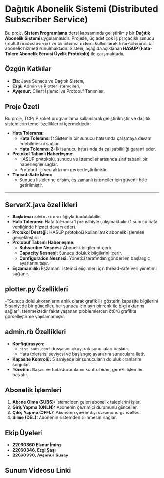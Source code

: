 # Dağıtık Abonelik Sistemi (Distributed Subscriber Service)

Bu proje, **Sistem Programlama** dersi kapsamında geliştirilmiş bir **Dağıtık Abonelik Sistemi** uygulamasıdır. Projede, üç adet çok iş parçacıklı sunucu (multithreaded server) ve bir istemci sistemi kullanılarak hata-toleranslı bir abonelik hizmeti sunulmaktadır. Sistem, aşağıda açıklanan **HASUP (Hata-Tolere Abonelik Servisi Üyelik Protokolü)** ile çalışmaktadır.

## Özgün Katkılar
- **Ela:** Java Sunucu ve Dağıtık Sistem,
- **Ezgi:** Admin ve Plotter İstemcileri,
- **Ayşenur:** Client İşlemci ve Protobuf Tanımları.

## Proje Özeti

Bu proje, TCP/IP soket programlama kullanılarak geliştirilmiştir ve dağıtık sistemlerin temel özelliklerini içermektedir:

- **Hata Toleransı:**
  - **Hata Toleransı 1:** Sistemin bir sunucu hatasında çalışmaya devam edebilmesini sağlar.
  - **Hata Toleransı 2:** İki sunucu hatasında da çalışabilirliği garanti eder.
- **Protokol Tabanlı Haberleşme:**
  - HASUP protokolü, sunucu ve istemciler arasında sınıf tabanlı bir haberleşme sağlar.
  - Protobuf ile veri aktarımı gerçekleştirilmiştir.
- **Thread-Safe İşlem:**
  - Sunucu listelerine erişim, eş zamanlı istemciler için güvenli hale getirilmiştir.

---

## ServerX.java özellikleri
- **Başlatma:** `admin.rb` aracılığıyla başlatılabilir.
- **Hata Toleransı:** Hata toleransı 1 prensibiyle çalışmaktadır (1 sunucu hata verdiğinde hizmet devam eder).
- **Protokol Desteği:** HASUP protokolü kullanılarak abonelik işlemleri gerçekleştirilir.
- **Protobuf Tabanlı Haberleşme:** 
  - **Subscriber Nesnesi:** Abonelik bilgilerini içerir.
  - **Capacity Nesnesi:** Sunucu doluluk bilgilerini içerir.
  - **Configuration Nesnesi:** Yönetici tarafından gönderilen başlangıç ayarlarını taşır.
- **Eşzamanlılık:** Eşzamanlı istemci erişimleri için thread-safe veri yönetimi sağlanır.

## plotter.py Özellikleri
-"Sunucu doluluk oranlarını anlık olarak grafik ile gösterir, kapasite bilgilerini 5 saniyede bir günceller,
her sunucu için ayrı bir renk ile bilgi aktarımı sağlar" istenmektedir fakat yaşanan problemlerden ötürü grafikte
görselleştirme yapılamamıştır.

## admin.rb Özellikleri
- **Konfigürasyon:** 
  - `dist_subs.conf` dosyasını okuyarak sunucuları başlatır.
  - Hata toleransı seviyesi ve başlangıç ayarlarını sunuculara iletir.
- **Kapasite Kontrolü:** 5 saniyede bir sunucuların doluluk oranlarını sorgular.
- **Yönetim:** Başarı ve hata durumlarını kontrol eder, gerekli işlemleri başlatır.

## Abonelik İşlemleri
1. **Abone Olma (SUBS):** İstemciden gelen abonelik taleplerini işler.
2. **Giriş Yapma (ONLN):** Abonenin çevrimiçi durumunu günceller.
3. **Çıkış Yapma (OFFL):** Abonenin çevrimdışı durumunu günceller.
4. **Silme (DEL):** Abonenin sistemden silinmesini sağlar.

## Ekip Üyeleri
- **22060360 Elanur İmirgi**
- **22060346, Ezgi Şaşı**
- **22060330, Ayşenur Sunay**


## Sunum Videosu Linki



